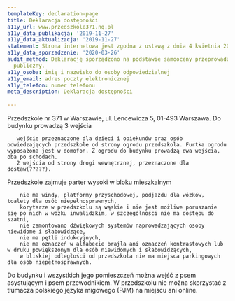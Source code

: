 ```yaml
---
templateKey: declaration-page
title: Deklaracja dostępności
a11y_url: www.przedszkole371.nq.pl
a11y_data_publikacja: '2019-11-27'
a11y_data_aktualizacja: '2019-11-27'
statement: Strona internetowa jest zgodna z ustawą z dnia 4 kwietnia 2019 r. o dostępności cyfrowej stron internetowych i aplikacji mobilnych podmiotów publicznych.
a11y_data_sporzadzenie: '2020-03-26'
audit_method: Deklarację sporządzono na podstawie samooceny przeprowadzonej przez podmiot
  publiczny.
a11y_osoba: imię i nazwisko do osoby odpowiedzialnej
a11y_email: adres poczty elektronicznej
a11y_telefon: numer telefonu
meta_description: Deklaracja dostępności
    
---
```

Przedszkole nr 371 w Warszawie, ul. Lencewicza 5, 01-493 Warszawa. Do budynku prowadzą 3 wejścia

       wejście przeznaczone dla dzieci i opiekunów oraz osób odwiedzających przedszkole od strony ogrodu przedszkola. Furtka ogrodu wyposażona jest w domofon. Z ogrodu do budynku prowadzą dwa wejścia, oba po schodach.
       2 wejścia od strony drogi wewnętrznej, przeznaczone dla dostaw(?????).
Przedszkole zajmuje parter wysoki w bloku mieszkalnym
      
        nie ma windy, platformy przyschodowej, podjazdu dla wózków, toalety dla osób niepełnosprawnych,
        korytarze w przedszkolu są wąskie i nie jest możliwe poruszanie się po nich w wózku inwalidzkim, w szczególności nie ma dostępu do szatni,
        nie zamontowano dźwiękowych systemów naprowadzających osoby niewidome i słabowidzące,
        nie ma pętli indukcyjnych,
        nie ma oznaczeń w alfabecie brajla ani oznaczeń kontrastowych lub w druku powiększonym dla osób niewidomych i słabowidzących,
        w bliskiej odległości od przedszkola nie ma miejsca parkingowych dla osób niepełnosprawnych.
Do budynku i wszystkich jego pomieszczeń można wejść z psem asystującym i psem przewodnikiem.
W przedszkolu nie można skorzystać z tłumacza polskiego języka migowego (PJM) na miejscu ani online.

